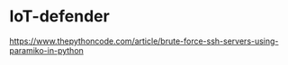 # IoT-defender
https://www.thepythoncode.com/article/brute-force-ssh-servers-using-paramiko-in-python

